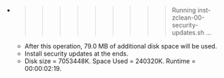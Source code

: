 * >>>>>>>>> Running inst-zclean-00-security-updates.sh ...
  * After this operation, 79.0 MB of additional disk space will be used.
  * Install security updates at the ends.
  * Disk size = 7053448K. Space Used = 240320K. Runtime = 00:00:02:19.
